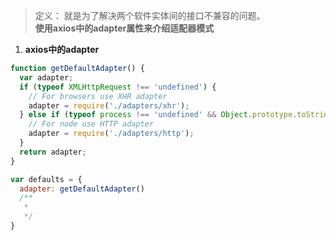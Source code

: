> 定义： 就是为了解决两个软件实体间的接口不兼容的问题。  
> **使用axios中的adapter属性来介绍适配器模式**

1. **axios中的adapter**
``` javascript
function getDefaultAdapter() {
  var adapter;
  if (typeof XMLHttpRequest !== 'undefined') {
    // For browsers use XHR adapter
    adapter = require('./adapters/xhr');
  } else if (typeof process !== 'undefined' && Object.prototype.toString.call(process) === '[object process]') {
    // For node use HTTP adapter
    adapter = require('./adapters/http');
  }
  return adapter;
}

var defaults = {
  adapter: getDefaultAdapter()
  /**
   * 
   */
}
```